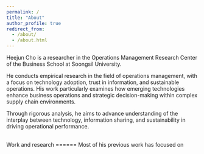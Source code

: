```yaml
---
permalink: /
title: "About"
author_profile: true
redirect_from: 
  - /about/
  - /about.html
---
```


Heejun Cho is a researcher in the Operations Management Research Center of the Business School at Soongsil University.

He conducts empirical research in the field of operations management, with a focus on technology adoption, trust in information, and sustainable operations. His work particularly examines how emerging technologies enhance business operations and strategic decision-making within complex supply chain environments.

Through rigorous analysis, he aims to advance understanding of the interplay between technology, information sharing, and sustainability in driving operational performance.


<br>
Work and research
======
Most of his previous work has focused on 
